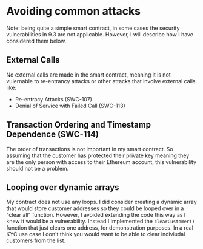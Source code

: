 # Avoiding common attacks

Note: being quite a simple smart contract, in some cases the security vulnerabilities in 9.3 are not applicable. However, I will describe how I have considered them below.

## External Calls
No external calls are made in the smart contract, meaning it is not vulernable to re-entrancy attacks or other attacks that involve external calls like:
- Re-entracy Attacks (SWC-107)
- Denial of Service with Failed Call (SWC-113)

## Transaction Ordering and Timestamp Dependence (SWC-114)
The order of transactions is not important in my smart contract. So assuming that the customer has protected their private key meaning they are the only person with access to their Ethereum account, this vulnerability should not be a problem.

## Looping over dynamic arrays
My contract does not use any loops. I did consider creating a dynamic array that would store customer addresses so they could be looped over in a "clear all" function. However, I avoided extending the code this way as I knew it would be a vulnerability. Instead I implemented the `clearCustomer()` function that just clears one address, for demonstration purposes. In a real KYC use case I don't think you would want to be able to clear indiviudal customers from the list.